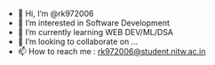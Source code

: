 - 👋 Hi, I’m @rk972006
- 👀 I’m interested in Software Development 
- 🌱 I’m currently learning WEB DEV/ML/DSA
- 💞️ I’m looking to collaborate on ...
- 📫 How to reach me : rk972006@student.nitw.ac.in

<!---
rk972006/rk972006 is a ✨ special ✨ repository because its `README.md` (this file) appears on your GitHub profile.
You can click the Preview link to take a look at your changes.
--->
